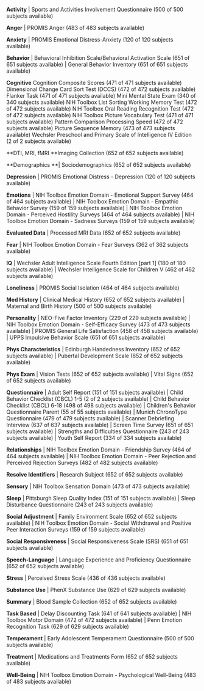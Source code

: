 **Activity**
| Sports and Activities Involvement Questionnaire (500 of 500 subjects available)

**Anger**
| PROMIS Anger (483 of 483 subjects available)

**Anxiety**
| PROMIS Emotional Distress-Anxiety (120 of 120 subjects available)

**Behavior**
| Behavioral Inhibition Scale/Behavioral Activation Scale (651 of 651 subjects available)
| General Behavior Inventory (651 of 651 subjects available)

**Cognitive**
Cognition Composite Scores (471 of 471 subjects available)
Dimensional Change Card Sort Test (DCCS) (472 of 472 subjects available)
Flanker Task (471 of 471 subjects available)
Mini Mental State Exam (340 of 340 subjects available)
NIH Toolbox List Sorting Working Memory Test (472 of 472 subjects available)
NIH Toolbox Oral Reading Recognition Test (472 of 472 subjects available)
NIH Toolbox Picture Vocabulary Test (471 of 471 subjects available)
Pattern Comparison Processing Speed (472 of 472 subjects available)
Picture Sequence Memory (473 of 473 subjects available)
Wechsler Preschool and Primary Scale of Intelligence IV Edition (2 of 2 subjects available)

**DTI, MRI, fMRI
**Imaging Collection (652 of 652 subjects available)

**Demographics
**| Sociodemographics (652 of 652 subjects available)

**Depression**
| PROMIS Emotional Distress - Depression (120 of 120 subjects available)

**Emotions**
| NIH Toolbox Emotion Domain - Emotional Support Survey (464 of 464 subjects available)
| NIH Toolbox Emotion Domain - Empathic Behavior Survey (159 of 159 subjects available)
| NIH Toolbox Emotion Domain - Perceived Hostility Surveys (464 of 464 subjects available)
| NIH Toolbox Emotion Domain - Sadness Surveys (159 of 159 subjects available)

**Evaluated Data**
| Processed MRI Data (652 of 652 subjects available)

**Fear**
| NIH Toolbox Emotion Domain - Fear Surveys (362 of 362 subjects available)

**IQ**
| Wechsler Adult Intelligence Scale Fourth Edition [part 1] (180 of 180 subjects available)
| Wechsler Intelligence Scale for Children V (462 of 462 subjects available)

**Loneliness**
| PROMIS Social Isolation (464 of 464 subjects available)

**Med History**
| Clinical Medical History (652 of 652 subjects available)
| Maternal and Birth History (500 of 500 subjects available)

**Personality**
| NEO-Five Factor Inventory (229 of 229 subjects available)
| NIH Toolbox Emotion Domain - Self-Efficacy Survey (473 of 473 subjects available)
| PROMIS General Life Satisfaction (458 of 458 subjects available)
| UPPS Impulsive Behavior Scale (651 of 651 subjects available)

**Phys Characteristics**
| Edinburgh Handedness Inventory (652 of 652 subjects available)
| Pubertal Development Scale (652 of 652 subjects available)

**Phys Exam**
| Vision Tests (652 of 652 subjects available)
| Vital Signs (652 of 652 subjects available)

**Questionnaire**
| Adult Self Report (151 of 151 subjects available)
| Child Behavior Checklist (CBCL) 1-5 (2 of 2 subjects available)
| Child Behavior Checklist (CBCL) 6-18 (498 of 498 subjects available)
| Children's Behavior Questionnaire Parent (55 of 55 subjects available)
| Munich ChronoType Questionnaire (479 of 479 subjects available)
| Scanner Debriefing Interview (637 of 637 subjects available)
| Screen Time Survey (651 of 651 subjects available)
| Strengths and Difficulties Questionnaire (243 of 243 subjects available)
| Youth Self Report (334 of 334 subjects available)

**Relationships**
| NIH Toolbox Emotion Domain - Friendship Survey (464 of 464 subjects available)
| NIH Toolbox Emotion Domain - Peer Rejection and Perceived Rejection Surveys (482 of 482 subjects available)

**Resolve Identifiers**
| Research Subject (652 of 652 subjects available)

**Sensory**
| NIH Toolbox Sensation Domain (473 of 473 subjects available)

**Sleep**
| Pittsburgh Sleep Quality Index (151 of 151 subjects available)
| Sleep Disturbance Questionnaire (243 of 243 subjects available)

**Social Adjustment**
| Family Environment Scale (652 of 652 subjects available)
| NIH Toolbox Emotion Domain - Social Withdrawal and Positive Peer Interaction Surveys (159 of 159 subjects available)

**Social Responsiveness**
| Social Responsiveness Scale (SRS) (651 of 651 subjects available)

**Speech-Language**
| Language Experience and Proficiency Questionnaire (652 of 652 subjects available)

**Stress**
| Perceived Stress Scale (436 of 436 subjects available)

**Substance Use**
| PhenX Substance Use (629 of 629 subjects available)

**Summary**
| Blood Sample Collection (652 of 652 subjects available)

**Task Based**
| Delay Discounting Task (641 of 641 subjects available)
| NIH Toolbox Motor Domain (472 of 472 subjects available)
| Penn Emotion Recognition Task (629 of 629 subjects available)

**Temperament**
| Early Adolescent Temperament Questionnaire (500 of 500 subjects available)

**Treatment**
| Medications and Treatments Form (652 of 652 subjects available)

**Well-Being**
| NIH Toolbox Emotion Domain - Psychological Well-Being (483 of 483 subjects available)
